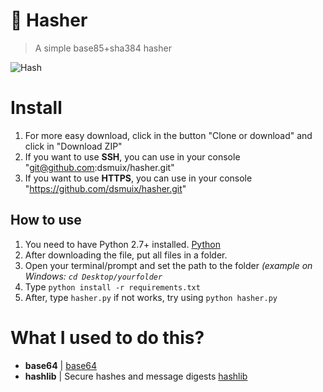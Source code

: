 # 🔑 Hasher
> A simple base85+sha384 hasher

![Hash](https://4.bp.blogspot.com/--t3lzAB89oU/VzhDwltgSyI/AAAAAAAAAdE/bBFS8jffBnItQH3YOnE8bueq_2NEjfBJwCLcB/s1600/data_encryption.gif)

# Install
1. For more easy download, click in the button "Clone or download" and click in "Download ZIP"
2. If you want to use **SSH**, you can use in your console "git@github.com:dsmuix/hasher.git"
3. If you want to use **HTTPS**, you can use in your console "https://github.com/dsmuix/hasher.git"

## How to use
1. You need to have Python 2.7+ installed. [Python](https://www.python.org/)
2. After downloading the file, put all files in a folder.
3. Open your terminal/prompt and set the path to the folder *(example on Windows: `cd Desktop/yourfolder`*
4. Type `python install -r requirements.txt`
5. After, type `hasher.py` if not works, try using `python hasher.py`

# What I used to do this?
- **base64** | [base64](https://docs.python.org/3/library/base64.html)
- **hashlib** | Secure hashes and message digests [hashlib](https://docs.python.org/3/library/hashlib.html)
